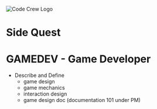 ![Code Crew Logo](/Imgs/codecrewlogo.png  "image_tooltip")
# Side Quest

# GAMEDEV - Game Developer

- Describe and Define
  - game design
  - game mechanics
  - interaction design
  - game design doc (documentation 101 under PM)
